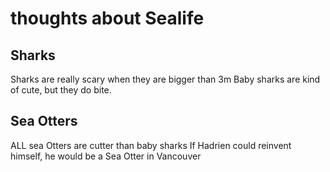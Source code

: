 # thoughts about Sealife

## Sharks

Sharks are really scary when they are bigger than 3m
Baby sharks are kind of cute, but they do bite. 

## Sea Otters
ALL sea Otters are cutter than baby sharks
If Hadrien could reinvent himself, he would be a Sea Otter in Vancouver 
